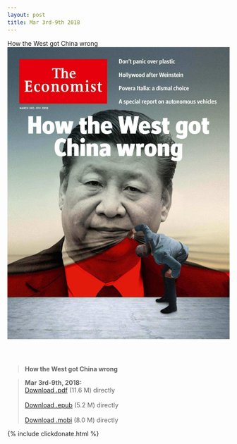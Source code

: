 ```yaml
---
layout: post
title: Mar 3rd-9th 2018
---
```


<div class="message">
	How the West got China wrong
</div>

<header class="xmas">
<div class="cover upload">
<img src="/public/img/the-economist/img_2018.03.03.jpg" />
</div>
</header>
<!--more-->

> **How the West got China wrong** <br/>


> **Mar 3rd-9th, 2018:**<br/>
[Download .pdf](https://capm.me/download/TE_2018.03.03/TE_2018.03.03.pdf.zip) (11.6 M) 
directly <br/><br/>
[Download .epub](https://capm.me/download/TE_2018.03.03/TE_2018.03.03.epub) (5.2 M) 
directly <br/><br/>
[Download .mobi](https://capm.me/download/TE_2018.03.03/TE_2018.03.03.mobi) (8.0 M) directly

{% include clickdonate.html %}
